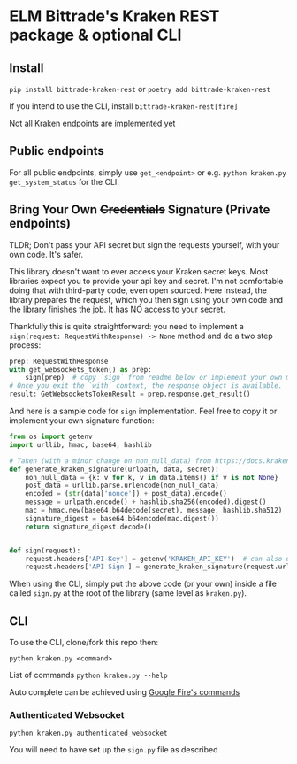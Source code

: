 ELM Bittrade's Kraken REST package & optional CLI
====

Install
---

`pip install bittrade-kraken-rest` or `poetry add bittrade-kraken-rest`

If you intend to use the CLI, install `bittrade-kraken-rest[fire]`

Not all Kraken endpoints are implemented yet

Public endpoints
------

For all public endpoints, simply use `get_<endpoint>` or e.g. `python kraken.py get_system_status` for the CLI.

Bring Your Own ~~Credentials~~ Signature (Private endpoints)
---

TLDR; Don't pass your API secret but sign the requests yourself, with your own code. It's safer.

This library doesn't want to ever access your Kraken secret keys.
Most libraries expect you to provide your api key and secret. I'm not comfortable doing that with third-party code, even open sourced.
Here instead, the library prepares the request, which you then sign using your own code and the library finishes the job. It has NO access to your secret.

Thankfully this is quite straightforward: you need to implement a `sign(request: RequestWithResponse) -> None` method and do a two step process:

```python
prep: RequestWithResponse
with get_websockets_token() as prep:
    sign(prep)  # copy `sign` from readme below or implement your own method.
# Once you exit the `with` context, the response object is available.
result: GetWebsocketsTokenResult = prep.response.get_result()
```

And here is a sample code for `sign` implementation. Feel free to copy it or implement your own signature function:

```python
from os import getenv
import urllib, hmac, base64, hashlib

# Taken (with a minor change on non_null_data) from https://docs.kraken.com/rest/#section/Authentication/Headers-and-Signature
def generate_kraken_signature(urlpath, data, secret):
    non_null_data = {k: v for k, v in data.items() if v is not None}
    post_data = urllib.parse.urlencode(non_null_data)
    encoded = (str(data['nonce']) + post_data).encode()
    message = urlpath.encode() + hashlib.sha256(encoded).digest()
    mac = hmac.new(base64.b64decode(secret), message, hashlib.sha512)
    signature_digest = base64.b64encode(mac.digest())
    return signature_digest.decode()


def sign(request):
    request.headers['API-Key'] = getenv('KRAKEN_API_KEY')  # can also use Path('./config_local/key') and paste the key in that file, which is gitignored
    request.headers['API-Sign'] = generate_kraken_signature(request.url, request.data, getenv('KRAKEN_API_SECRET'))  # can also use Path('./config_local/secret') and paste the secret in that file, which is gitignored
```


When using the CLI, simply put the above code (or your own) inside a file called `sign.py` at the root of the library (same level as `kraken.py`).


CLI
---

To use the CLI, clone/fork this repo then:

`python kraken.py <command>`

List of commands `python kraken.py --help`

Auto complete can be achieved using [Google Fire's commands](https://google.github.io/python-fire/using-cli/#-completion-generating-a-completion-script)

### Authenticated Websocket

`python kraken.py authenticated_websocket`

You will need to have set up the `sign.py` file as described 